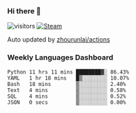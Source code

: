 ### Hi there 👋

![visitors](https://visitor-badge.glitch.me/badge?page_id=zhourunlai)
[![Steam](https://img.shields.io/badge/dynamic/json?label=Steam&query=%24.data.totalSubs&url=https%3A%2F%2Fapi.spencerwoo.com%2Fsubstats%2F%3Fsource%3DsteamGames%26queryKey%3D76561198285156854&suffix=%20Games&logo=steam&labelColor=134375&color=0b1a37&longCache=true)](http://steamcommunity.com/profiles/76561198285156854)

Auto updated by <a href="https://github.com/zhourunlai/zhourunlai/actions" target="_blank">zhourunlai/actions</a>

### Weekly Languages Dashboard

<!--PART:wakatime-->
```text
Python 11 hrs 11 mins ████████▓░ 86.43%
YAML   1 hr 18 mins   █▒░░░░░░░░ 10.07%
Bash   18 mins        ▒░░░░░░░░░ 2.40%
Text   4 mins         ▒░░░░░░░░░ 0.58%
SQL    4 mins         ▒░░░░░░░░░ 0.52%
JSON   0 secs         ▒░░░░░░░░░ 0.00%
```
<!--PART:wakatime-->
